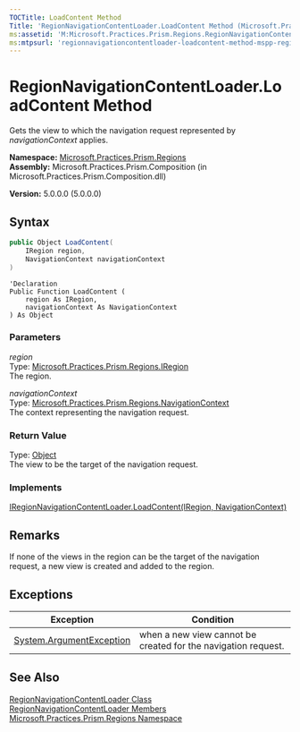```yaml
---
TOCTitle: LoadContent Method
Title: 'RegionNavigationContentLoader.LoadContent Method (Microsoft.Practices.Prism.Regions)'
ms:assetid: 'M:Microsoft.Practices.Prism.Regions.RegionNavigationContentLoader.LoadContent(Microsoft.Practices.Prism.Regions.IRegion,Microsoft.Practices.Prism.Regions.NavigationContext)'
ms:mtpsurl: 'regionnavigationcontentloader-loadcontent-method-mspp-regions.md'
---
```

# RegionNavigationContentLoader.LoadContent Method

Gets the view to which the navigation request represented by *navigationContext* applies.

**Namespace:** [Microsoft.Practices.Prism.Regions](/patterns-practices/reference/mspp-regions-namespace)  
**Assembly:** Microsoft.Practices.Prism.Composition (in Microsoft.Practices.Prism.Composition.dll)

**Version:** 5.0.0.0 (5.0.0.0)

## Syntax
```C#
public Object LoadContent(
	IRegion region,
	NavigationContext navigationContext
)
```

```VB
'Declaration
Public Function LoadContent ( 
	region As IRegion,
	navigationContext As NavigationContext
) As Object
```

### Parameters

*region*  
Type: [Microsoft.Practices.Prism.Regions.IRegion](/patterns-practices/reference/iregion-interface-mspp-regions)  
The region.

*navigationContext*  
Type: [Microsoft.Practices.Prism.Regions.NavigationContext](/patterns-practices/reference/navigationcontext-class-mspp-regions)  
The context representing the navigation request.

### Return Value

Type: [Object](http://msdn.microsoft.com/en-us/library/e5kfa45b)  
The view to be the target of the navigation request.
### Implements

[IRegionNavigationContentLoader.LoadContent(IRegion, NavigationContext)](/patterns-practices/reference/iregionnavigationcontentloader-loadcontent-method-mspp-regions)

## Remarks

 If none of the views in the region can be the target of the navigation request, a new view is created and added to the region.

## Exceptions

| Exception | Condition |
|---|---|
| [System.ArgumentException](http://msdn.microsoft.com/en-us/library/3w1b3114) | when a new view cannot be created for the navigation request. |

## See Also

[RegionNavigationContentLoader Class](/patterns-practices/reference/regionnavigationcontentloader-class-mspp-regions)  
[RegionNavigationContentLoader Members](/patterns-practices/reference/regionnavigationcontentloader-members-mspp-regions)  
[Microsoft.Practices.Prism.Regions Namespace](/patterns-practices/reference/mspp-regions-namespace)



